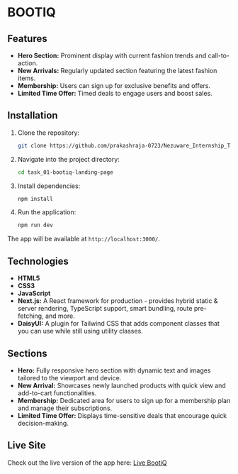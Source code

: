 
# BOOTIQ

## Features

- **Hero Section:** Prominent display with current fashion trends and call-to-action.
- **New Arrivals:** Regularly updated section featuring the latest fashion items.
- **Membership:** Users can sign up for exclusive benefits and offers.
- **Limited Time Offer:** Timed deals to engage users and boost sales.

## Installation

1. Clone the repository:

   ```bash
   git clone https://github.com/prakashraja-0723/Nezuware_Internship_Task.git
   ```

2. Navigate into the project directory:

   ```bash
   cd task_01-bootiq-landing-page
   ```

3. Install dependencies:

   ```bash
   npm install
   ```

4. Run the application:

   ```bash
   npm run dev
   ```


The app will be available at `http://localhost:3000/`.

## Technologies

- **HTML5**
- **CSS3**
- **JavaScript**
- **Next.js:** A React framework for production - provides hybrid static & server rendering, TypeScript support, smart bundling, route pre-fetching, and more.
- **DaisyUI:** A plugin for Tailwind CSS that adds component classes that you can use while still using utility classes.

## Sections

- **Hero:** Fully responsive hero section with dynamic text and images tailored to the viewport and device.
- **New Arrival:** Showcases newly launched products with quick view and add-to-cart functionalities.
- **Membership:** Dedicated area for users to sign up for a membership plan and manage their subscriptions.
- **Limited Time Offer:** Displays time-sensitive deals that encourage quick decision-making.

## Live Site

Check out the live version of the app here: [Live BootiQ](https://nezuware-internship-task1-bootiq.vercel.app/)
